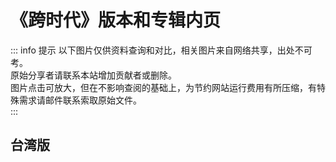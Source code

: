 # 《跨时代》版本和专辑内页

::: info 提示
以下图片仅供资料查询和对比，相关图片来自网络共享，出处不可考。<br>
原始分享者请联系本站增加贡献者或删除。<br>
图片点击可放大，但在不影响查阅的基础上，为节约网站运行费用有所压缩，有特殊需求请邮件联系索取原始文件。<br>
:::

## 台湾版
